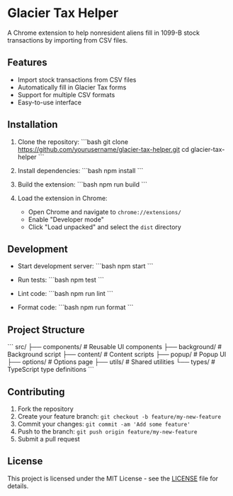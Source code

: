 # Glacier Tax Helper

A Chrome extension to help nonresident aliens fill in 1099-B stock transactions by importing from CSV files.

## Features

- Import stock transactions from CSV files
- Automatically fill in Glacier Tax forms
- Support for multiple CSV formats
- Easy-to-use interface

## Installation

1. Clone the repository:
\`\`\`bash
git clone https://github.com/yourusername/glacier-tax-helper.git
cd glacier-tax-helper
\`\`\`

2. Install dependencies:
\`\`\`bash
npm install
\`\`\`

3. Build the extension:
\`\`\`bash
npm run build
\`\`\`

4. Load the extension in Chrome:
   - Open Chrome and navigate to `chrome://extensions/`
   - Enable "Developer mode"
   - Click "Load unpacked" and select the `dist` directory

## Development

- Start development server:
\`\`\`bash
npm start
\`\`\`

- Run tests:
\`\`\`bash
npm test
\`\`\`

- Lint code:
\`\`\`bash
npm run lint
\`\`\`

- Format code:
\`\`\`bash
npm run format
\`\`\`

## Project Structure

\`\`\`
src/
├── components/    # Reusable UI components
├── background/    # Background script
├── content/       # Content scripts
├── popup/         # Popup UI
├── options/       # Options page
├── utils/         # Shared utilities
└── types/         # TypeScript type definitions
\`\`\`

## Contributing

1. Fork the repository
2. Create your feature branch: `git checkout -b feature/my-new-feature`
3. Commit your changes: `git commit -am 'Add some feature'`
4. Push to the branch: `git push origin feature/my-new-feature`
5. Submit a pull request

## License

This project is licensed under the MIT License - see the [LICENSE](LICENSE) file for details.